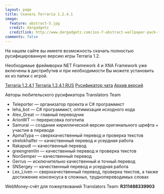 ```yaml
---
layout: page
title: Скачать Terraria 1.2.4.1
image:
  feature: abstract-5.jpg
  credit: dargadgetz
  creditlink: http://www.dargadgetz.com/ios-7-abstract-wallpaper-pack-for-iphone-5-and-ipod-touch-retina/
comments: false
---
```


На нашем сайте вы имеете возможность скачать полностью русифицированную версию игры Terraria 1.2.

Необходимые фреймворки NET Framework 4 и XNA Framework уже включены в дистрибутив и при необходимости Вы можете установить их из папки с игрой.


<div markdown="0"><a href="http://yadi.sk/d/9H-TyeZaQU3og" class="btn btn-success">Terraria 1.2.4.1</a>
<a href="https://cloud.mail.ru/public/43963f32975d%2FTerraria%201.2.4.1%20RUS.exe" class="btn btn-success">Terraria 1.2.4.1 RUS</a>
<a href="http://yadi.sk/d/0IB6T08APr3fP" class="btn btn-success">Русификатор чата</a>
<a href="http://yadi.sk/d/SMmVxMXHPwinv" class="btn btn-success">Архив версий</a></div>


Авторы любительского русификатора Translators Team

* Teleporter — организатор проекта и C# программист
* leha_bot — C# программист, оптимизация исходного кода
* Alex_Great — главный переводчик
* ArionWT — перерисовка логотипа
* Samurai — создание кириллической версии оригинального шрифта + участие в переводе
* ApmaTypa — сверхкачественный перевод и проверка текстов
* strelokhalfer — качественный перевод и усердная работа
* Rakapudl — качественный перевод
* greengremlin — качественный перевод и проверка текстов
* NonSemper — качественный перевод
* Gerrus — исключительно качественный и точный перевод
* SNSergey — качественный перевод и усердная работа
* Lex_Liven — сверхкачественный перевод, проверка текстов, а также достижение консенсуса в сложных, труднопереводимых словах

WebMoney-счёт для пожертвований Translators Team: **R311488339903**
